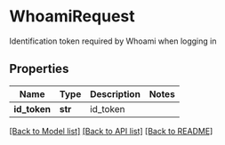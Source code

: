 # WhoamiRequest

Identification token required by Whoami when logging in
## Properties
Name | Type | Description | Notes
------------ | ------------- | ------------- | -------------
**id_token** | **str** | id_token | 

[[Back to Model list]](../README.md#documentation-for-models) [[Back to API list]](../README.md#documentation-for-api-endpoints) [[Back to README]](../README.md)


